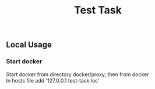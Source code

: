 <p align="center">
    <h1 align="center">Test Task</h1>
    <br>
</p>

Local Usage
------------

### Start docker

Start docker from directory docker/proxy, then from docker <br>
In hosts file add '127.0.0.1    test-task.loc' 
